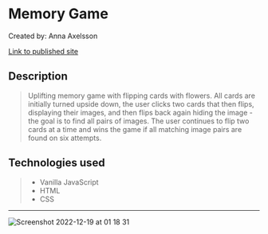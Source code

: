 # Memory Game

Created by: Anna Axelsson

[Link to published site](https://annaaxelsson051.github.io/Memory-Game/)


## Description 

> Uplifting memory game with flipping cards with flowers. All cards are initially turned upside down, the user clicks two cards that then flips, displaying their images, and then flips back again hiding the image - the goal is to find all pairs of images. The user continues to flip two cards at a time and wins the game if all matching image pairs are found on six attempts.

## Technologies used

> - Vanilla JavaScript
> - HTML
> - CSS

---

![Screenshot 2022-12-19 at 01 18 31](https://user-images.githubusercontent.com/103879144/208327172-8c976bed-ff7d-4014-91a3-4e1f90723013.png)


